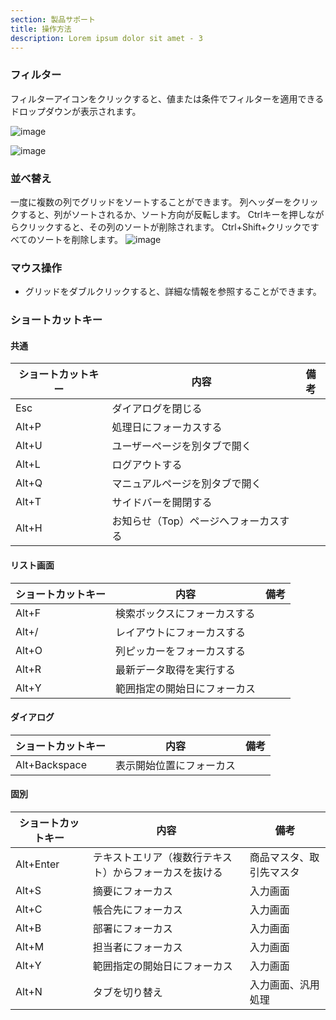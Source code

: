 ```yaml
---
section: 製品サポート
title: 操作方法
description: Lorem ipsum dolor sit amet - 3
---
```

### フィルター

フィルターアイコンをクリックすると、値または条件でフィルターを適用できるドロップダウンが表示されます。

![image](https://user-images.githubusercontent.com/22786124/237030641-02f4c65f-f449-4000-ab48-7b2a49de5bcf.png)

![image](https://user-images.githubusercontent.com/22786124/237031055-e51fe205-9d68-4c2f-8639-e2eb7e3177ea.png)

### 並べ替え

一度に複数の列でグリッドをソートすることができます。 列ヘッダーをクリックすると、列がソートされるか、ソート方向が反転します。 Ctrlキーを押しながらクリックすると、その列のソートが削除されます。 Ctrl+Shift+クリックですべてのソートを削除します。
![image](https://user-images.githubusercontent.com/22786124/237026993-614bb79d-e24b-4899-8a7c-aa0f49ff3841.png)

### マウス操作

- グリッドをダブルクリックすると、詳細な情報を参照することができます。

### ショートカットキー

#### 共通

| ショートカットキー | 内容                                  | 備考 |
| ------------------ | ------------------------------------- | ---- |
| Esc                | ダイアログを閉じる                    |      |
| Alt+P              | 処理日にフォーカスする                |      |
| Alt+U              | ユーザーページを別タブで開く          |      |
| Alt+L              | ログアウトする                        |      |
| Alt+Q              | マニュアルページを別タブで開く        |      |
| Alt+T              | サイドバーを開閉する                  |      |
| Alt+H              | お知らせ（Top）ページへフォーカスする |      |

#### リスト画面

| ショートカットキー | 内容                         | 備考 |
| ------------------ | ---------------------------- | ---- |
| Alt+F              | 検索ボックスにフォーカスする |      |
| Alt+/              | レイアウトにフォーカスする   |      |
| Alt+O              | 列ピッカーをフォーカスする   |      |
| Alt+R              | 最新データ取得を実行する     |      |
| Alt+Y              | 範囲指定の開始日にフォーカス |      |

#### ダイアログ

| ショートカットキー | 内容                     | 備考 |
| ------------------ | ------------------------ | ---- |
| Alt+Backspace      | 表示開始位置にフォーカス |      |

#### 固別

| ショートカットキー | 内容                                                   | 備考                     |
| ------------------ | ------------------------------------------------------ | ------------------------ |
| Alt+Enter          | テキストエリア（複数行テキスト）からフォーカスを抜ける | 商品マスタ、取引先マスタ |
| Alt+S              | 摘要にフォーカス                                       | 入力画面                 |
| Alt+C              | 帳合先にフォーカス                                     | 入力画面                 |
| Alt+B              | 部署にフォーカス                                       | 入力画面                 |
| Alt+M              | 担当者にフォーカス                                     | 入力画面                 |
| Alt+Y              | 範囲指定の開始日にフォーカス                           | 入力画面                 |
| Alt+N              | タブを切り替え                                         | 入力画面、汎用処理       |
